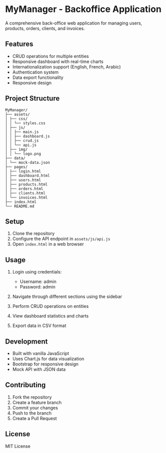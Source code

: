 # MyManager - Backoffice Application

A comprehensive back-office web application for managing users, products, orders, clients, and invoices.

## Features

- CRUD operations for multiple entities
- Responsive dashboard with real-time charts
- Internationalization support (English, French, Arabic)
- Authentication system
- Data export functionality
- Responsive design

## Project Structure 

```
MyManager/
├── assets/
│ ├── css/
│ │ └── styles.css
│ ├── js/
│ │ ├── main.js
│ │ ├── dashboard.js
│ │ ├── crud.js
│ │ └── api.js
│ ├── img/
│ │ └── logo.png
├── data/
│ └── mock-data.json
├── pages/
│ ├── login.html
│ ├── dashboard.html
│ ├── users.html
│ ├── products.html
│ ├── orders.html
│ ├── clients.html
│ └── invoices.html
├── index.html
└── README.md
```

## Setup

1. Clone the repository
2. Configure the API endpoint in `assets/js/api.js`
3. Open `index.html` in a web browser

## Usage

1. Login using credentials:
   - Username: admin
   - Password: admin

2. Navigate through different sections using the sidebar
3. Perform CRUD operations on entities
4. View dashboard statistics and charts
5. Export data in CSV format

## Development

- Built with vanilla JavaScript
- Uses Chart.js for data visualization
- Bootstrap for responsive design
- Mock API with JSON data

## Contributing

1. Fork the repository
2. Create a feature branch
3. Commit your changes
4. Push to the branch
5. Create a Pull Request

## License

MIT License
